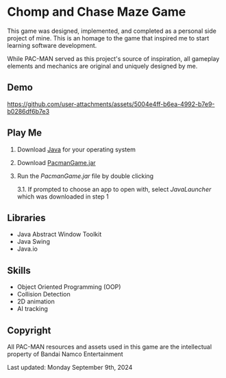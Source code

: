 # Chomp and Chase Maze Game

This game was designed, implemented, and completed as a personal side project of mine. This is an homage to the game that inspired me to start learning software development. 

While PAC-MAN served as this project's source of inspiration, all gameplay elements and mechanics are original and uniquely designed by me.

## Demo
https://github.com/user-attachments/assets/5004e4ff-b6ea-4992-b7e9-b0286df6b7e3

## Play Me
1. Download [Java](https://www.oracle.com/ca-en/java/technologies/downloads/) for your operating system
2. Download [PacmanGame.jar](PacmanGame.jar)
3. Run the *PacmanGame.jar* file by double clicking

   3.1. If prompted to choose an app to open with, select *JavaLauncher* which was downloaded in step 1

## Libraries
- Java Abstract Window Toolkit
- Java Swing
- Java.io

## Skills
- Object Oriented Programming (OOP)
- Collision Detection
- 2D animation
- AI tracking

## Copyright
All PAC-MAN resources and assets used in this game are the intellectual property of Bandai Namco Entertainment

Last updated: Monday September 9th, 2024
